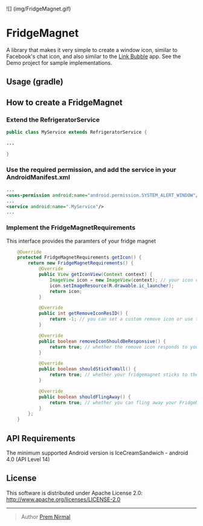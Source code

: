 
![] (img/FridgeMagnet.gif)

# FridgeMagnet

A library that makes it very simple to create a window icon, similar to Facebook's chat icon, and also similar to the [Link Bubble](https://play.google.com/store/apps/details?id=com.linkbubble.playstore&hl=en) app.
See the Demo project for sample implementations.

## Usage (gradle)

## How to create a FridgeMagnet

### Extend the RefrigeratorService

``` java
public class MyService extends RefrigeratorService {

...

}

```

### Use the required permission, and add the service in your AndroidManifest.xml

``` xml
...
<uses-permission android:name="android.permission.SYSTEM_ALERT_WINDOW"/>
...
<service android:name=".MyService"/>
...
```

### Implement the FridgeMagnetRequirements

This interface provides the paramters of your fridge magnet

``` java
    @Override
    protected FridgeMagnetRequirements getIcon() {
        return new FridgeMagnetRequirements() {
            @Override
            public View getIconView(Context context) {
                ImageView icon = new ImageView(context); // your icon view can be any view
                icon.setImageResource(R.drawable.ic_launcher);
                return icon;
            }

            @Override
            public int getRemoveIconResID() {
                return -1; // you can set a custom remove icon or use the default one
            }

            @Override
            public boolean removeIconShouldBeResponsive() {
                return true; // whether the remove icon responds to your touches
            }

            @Override
            public boolean shouldStickToWall() {
                return true; // whether your fridgemagnet sticks to the edge of your screen
            }

            @Override
            public boolean shouldFlingAway() {
                return true; // whether you can fling away your FridgeMagnet
            }
        };
    }
```

## API Requirements
The minimum supported Android version is IceCreamSandwich - android 4.0 (API Level 14)

## License
This software is distributed under Apache License 2.0:
http://www.apache.org/licenses/LICENSE-2.0

---

> Author
> [Prem Nirmal](https://twitter.com/premnirmal88)
